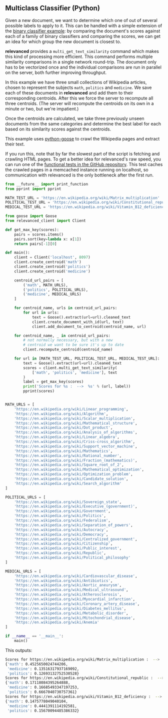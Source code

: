 ## Multiclass Classifier (Python)

Given a new document, we want to determine which one of out of several possible labels to apply to it.  This can be handled with a simple extension of the [binary classifier example](python-binary-classifier.md): by comparing the document's scores against each of a family of binary classifiers and comparing the scores, we can get an idea for which group the new document is closest to.

**relevanced** provides a `multi_get_text_similarity` command which makes this kind of processing more efficient.  This command performs multiple similarity comparisons in a single network round-trip.  The document only has to be vectorized once and the individual comparisons are run in parallel on the server, both further improving throughput.

In this example we have three small collections of Wikipedia articles, chosen to represent the subjects `math`, `politics` and `medicine`.  We save each of these documents in **relevanced** and add them to their corresponding centroids.  After this we force the server to recompute all three centroids.  (The server will recompute the centroids on its own in a minute or two, but we're impatient.)

Once the centroids are calculated, we take three previously unseen documents from the same categories and determine the best label for each based on its similarity scores against the centroids.

This example uses [python-goose](https://github.com/grangier/python-goose) to crawl the Wikipedia pages and extract their text.

If you run this, note that by far the slowest part of the script is fetching and crawling HTML pages.  To get a better idea for relevanced's raw speed, you can run one of the [functional tests in the GitHub repository](https://github.com/scivey/relevanced/blob/master/func_test/main.py).  This test caches the crawled pages in a memcached instance running on localhost, so communication with relevanced is the only bottleneck after the first run.

```python
from __future__ import print_function
from pprint import pprint

MATH_TEST_URL = 'https://en.wikipedia.org/wiki/Matrix_multiplication'
POLITICAL_TEST_URL = 'https://en.wikipedia.org/wiki/Constitutional_republic'
MEDICAL_TEST_URL = 'https://en.wikipedia.org/wiki/Vitamin_B12_deficiency'

from goose import Goose
from relevanced_client import Client

def get_max_key(scores):
    pairs = scores.items()
    pairs.sort(key=lambda x: x[1])
    return pairs[-1][0]

def main():
    client = Client('localhost', 8097)
    client.create_centroid('math')
    client.create_centroid('politics')
    client.create_centroid('medicine')

    centroid_url_pairs = [
        ('math', MATH_URLS),
        ('politics', POLITICAL_URLS),
        ('medicine', MEDICAL_URLS)
    ]

    for centroid_name, urls in centroid_url_pairs:
        for url in urls:
            text = Goose().extract(url=url).cleaned_text
            client.create_document_with_id(url, text)
            client.add_document_to_centroid(centroid_name, url)

    for centroid_name, _ in centroid_url_pairs:
        # not normally necessary, but with a new
        # centroid we want to be sure it's up to date
        client.recompute_centroid(centroid_name)

    for url in [MATH_TEST_URL, POLITICAL_TEST_URL, MEDICAL_TEST_URL]:
        text = Goose().extract(url=url).cleaned_text
        scores = client.multi_get_text_similarity(
            ['math', 'politics', 'medicine'], text
        )
        label = get_max_key(scores)
        print('Scores for %s :  -->  %s' % (url, label))
        pprint(scores)


MATH_URLS = [
    'https://en.wikipedia.org/wiki/Linear_programming',
    'https://en.wikipedia.org/wiki/Algorithm',
    'https://en.wikipedia.org/wiki/Scalar_multiplication',
    'https://en.wikipedia.org/wiki/Mathematical_structure',
    'https://en.wikipedia.org/wiki/Dot_product',
    'https://en.wikipedia.org/wiki/Analysis_of_algorithms',
    'https://en.wikipedia.org/wiki/Linear_algebra',
    'https://en.wikipedia.org/wiki/Criss-cross_algorithm',
    'https://en.wikipedia.org/wiki/Support_vector_machine',
    'https://en.wikipedia.org/wiki/Mathematics',
    'https://en.wikipedia.org/wiki/Rational_number',
    'https://en.wikipedia.org/wiki/Fraction_(mathematics)',
    'https://en.wikipedia.org/wiki/Square_root_of_2',
    'https://en.wikipedia.org/wiki/Mathematical_optimization',
    'https://en.wikipedia.org/wiki/Optimization_problem',
    'https://en.wikipedia.org/wiki/Candidate_solution',
    'https://en.wikipedia.org/wiki/Search_algorithm'
]

POLITICAL_URLS = [
    'https://en.wikipedia.org/wiki/Sovereign_state',
    'https://en.wikipedia.org/wiki/Executive_(government)',
    'https://en.wikipedia.org/wiki/Government',
    'https://en.wikipedia.org/wiki/Politics',
    'https://en.wikipedia.org/wiki/Federalism',
    'https://en.wikipedia.org/wiki/Separation_of_powers',
    'https://en.wikipedia.org/wiki/Autocracy',
    'https://en.wikipedia.org/wiki/Democracy',
    'https://en.wikipedia.org/wiki/Centralized_government',
    'https://en.wikipedia.org/wiki/Citizenship',
    'https://en.wikipedia.org/wiki/Public_interest',
    'https://en.wikipedia.org/wiki/Republic',
    'https://en.wikipedia.org/wiki/Political_philosophy'
]

MEDICAL_URLS = [
    'https://en.wikipedia.org/wiki/Cardiovascular_disease',
    'https://en.wikipedia.org/wiki/Antibiotics',
    'https://en.wikipedia.org/wiki/Aortic_aneurysm',
    'https://en.wikipedia.org/wiki/Medical_ultrasound',
    'https://en.wikipedia.org/wiki/Atherosclerosis',
    'https://en.wikipedia.org/wiki/Myocardial_infarction',
    'https://en.wikipedia.org/wiki/Coronary_artery_disease',
    'https://en.wikipedia.org/wiki/Diabetes_mellitus',
    'https://en.wikipedia.org/wiki/Metabolic_disorder',
    'https://en.wikipedia.org/wiki/Mitochondrial_disease',
    'https://en.wikipedia.org/wiki/Anemia'
]

if __name__ == '__main__':
    main()
```

This outputs:
```bash
Scores for https://en.wikipedia.org/wiki/Matrix_multiplication :  -->  math
{'math': 0.4525650024744206,
 'medicine': 0.13516317937169092,
 'politics': 0.12693132752530528}
Scores for https://en.wikipedia.org/wiki/Constitutional_republic :  -->  politics
{'math': 0.17118084395264888,
 'medicine': 0.16685493347197253,
 'politics': 0.6667040730757361}
Scores for https://en.wikipedia.org/wiki/Vitamin_B12_deficiency :  -->  medicine
{'math': 0.1475778049040104,
 'medicine': 0.4441391114192581,
 'politics': 0.15670094485386332}

```